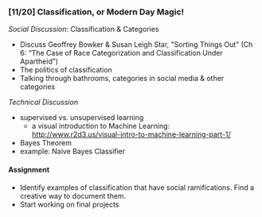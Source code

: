 ### [11/20] Classification, or Modern Day Magic!

_Social Discussion_: Classification & Categories
- Discuss Geoffrey Bowker & Susan Leigh Star, "Sorting Things Out” (Ch 6: “The Case of Race Categorization and Classification Under Apartheid”) 
- The politics of classification
- Talking through bathrooms, categories in social media & other categories 

_Technical Discussion_
- supervised vs. unsupervised learning
  - a visual introduction to Machine Learning: http://www.r2d3.us/visual-intro-to-machine-learning-part-1/
- Bayes Theorem
- example: Naive Bayes Classifier

#### Assignment
- Identify examples of classification that have social ramifications. Find a creative way to document them.
- Start working on final projects
